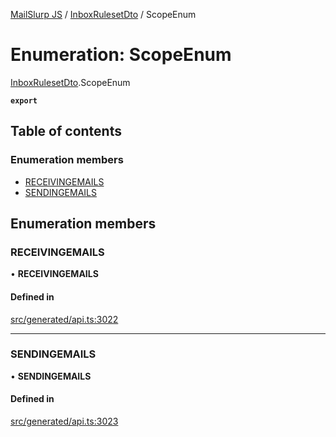 [MailSlurp JS](../README.md) / [InboxRulesetDto](../modules/InboxRulesetDto.md) / ScopeEnum

# Enumeration: ScopeEnum

[InboxRulesetDto](../modules/InboxRulesetDto.md).ScopeEnum

**`export`**

## Table of contents

### Enumeration members

- [RECEIVINGEMAILS](InboxRulesetDto.ScopeEnum.md#receivingemails)
- [SENDINGEMAILS](InboxRulesetDto.ScopeEnum.md#sendingemails)

## Enumeration members

### RECEIVINGEMAILS

• **RECEIVINGEMAILS**

#### Defined in

[src/generated/api.ts:3022](https://github.com/mailslurp/mailslurp-client/blob/5523864/src/generated/api.ts#L3022)

___

### SENDINGEMAILS

• **SENDINGEMAILS**

#### Defined in

[src/generated/api.ts:3023](https://github.com/mailslurp/mailslurp-client/blob/5523864/src/generated/api.ts#L3023)
